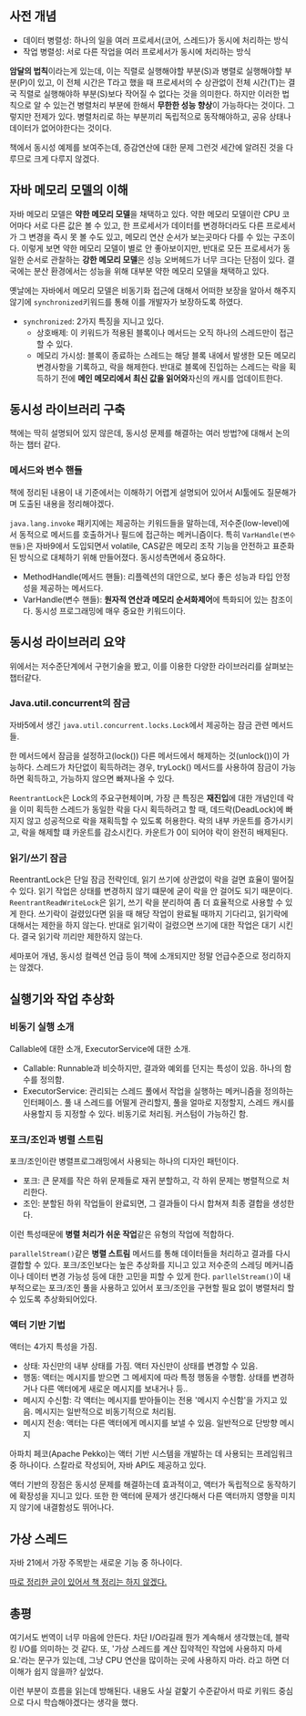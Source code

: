 ## 사전 개념

- 데이터 병렬성: 하나의 일을 여러 프로세서(코어, 스레드)가 동시에 처리하는 방식
- 작업 병렬성: 서로 다른 작업을 여러 프로세서가 동시에 처리하는 방식

**암달의 법칙**이라는게 있는데, 이는 직렬로 실행해야할 부분(S)과 병렬로 실행해야할 부분(P)이 있고, 이 전체 시간은 T라고 했을 때 프로세서의 수 상관없이 전체 시간(T)는 결국 직렬로 실행해야하 부분(S)보다 작어질 수 없다는 것을 의미한다.
하지만 이러한 법칙으로 알 수 있는건 병렬처리 부분에 한해서 **무한한 성능 향상**이 가능하다는 것이다. 그렇지만 전제가 있다. 병렬처리로 하는 부분끼리 독립적으로 동작해야하고, 공유 상태나 데이터가 없어야한다는 것이다. 

책에서 동시성 예제를 보여주는데, 증감연산에 대한 문제 그런것 세간에 알려진 것을 다루므로 크게 다루지 않겠다.

## 자바 메모리 모델의 이해

자바 메모리 모델은 **약한 메모리 모델**을 채택하고 있다. 약한 메모리 모델이란 CPU 코어마다 서로 다른 값은 볼 수 있고, 한 프로세서가 데이터를 변경하더라도 다른 프로세서가 그 변경을 즉시 못 볼 수도 있고, 메모리 연산 순서가 보는곳마다 다를 수 있는 구조이다. 이렇게 보면 약한 메모리 모델이 별로 안 좋아보이지만, 반대로 모든 프로세서가 동일한 순서로 관찰하는 **강한 메모리 모델**은 성능 오버헤드가 너무 크다는 단점이 있다. 결국에는 분산 환경에서는 성능을 위해 대부분 약한 메모리 모델을 채택하고 있다.

옛날에는 자바에서 메모리 모델은 비동기화 접근에 대해서 어떠한 보장을 알아서 해주지 않기에 `synchronized`키워드를 통해 이를 개발자가 보장하도록 하였다.

- `synchronized`: 2가지 특징을 지니고 있다.
    - 상호배제: 이 키워드가 적용된 블록이나 메서드는 오직 하나의 스레드만이 접근할 수 있다.
    - 메모리 가시성: 블록이 종료하는 스레드는 해당 블록 내에서 발생한 모든 메모리 변경사항을 기록하고, 락을 해제한다. 반대로 블록에 진입하는 스레드는 락을 획득하기 전에 **메인 메모리에서 최신 값을 읽어와**자신의 캐시를 업데이트한다.


## 동시성 라이브러리 구축

책에는 딱히 설명되어 있지 않은데, 동시성 문제를 해결하는 여러 방법?에 대해서 논의하는 챕터 같다.

### 메서드와 변수 핸들

책에 정리된 내용이 내 기준에서는 이해하기 어렵게 설명되어 있어서 AI툴에도 질문해가며 도출된 내용을 정리해야겠다.

`java.lang.invoke` 패키지에는 제공하는 키워드들을 말하는데, 저수준(low-level)에서 동적으로 메서드를 호출하거나 필드에 접근하는 메커니즘이다.
특히 `VarHandle(변수핸들)`은 자바9에서 도입되면서 volatile, CAS같은 메모리 조작 기능을 안전하고 표준화된 방식으로 대체하기 위해 만들어졌다. 동시성측면에서 중요하다.

- MethodHandle(메서드 핸들): 리플렉션의 대안으로, 보다 좋은 성능과 타입 안정성을 제공하는 메서드다. 
- VarHandle(변수 핸들): **원자적 연산과 메모리 순서화제어**에 특화되어 있는 참조이다. 동시성 프로그래밍에 매우 중요한 키워드이다.

## 동시성 라이브러리 요약

위에서는 저수준단계에서 구현기술을 봤고, 이를 이용한 다양한 라이브러리를 살펴보는 챕터같다.

### Java.util.concurrent의 잠금

자바5에서 생긴 `java.util.concurrent.locks.Lock`에서 제공하는 잠금 관련 메서드들.

한 메서드에서 잠금을 설정하고(lock()) 다른 메서드에서 해제하는 것(unlock())이 가능하다. 스레드가 차단없이 획득하려는 경우, tryLock() 메서드를 사용하여 잠금이 가능하면 획득하고, 가능하지 않으면 빠져나올 수 있다.

`ReentrantLock`은 Lock의 주요구현체이며, 가장 큰 특징은 **재진입**에 대한 개념인데 락을 이미 획득한 스레드가 동일한 락을 다시 획득하려고 할 때, 데드락(DeadLock)에 빠지지 않고 성공적으로 락을 재획득할 수 있도록 허용한다. 락의 내부 카운트를 증가시키고, 락을 해제할 떄 카운트를 감소시킨다. 카운트가 0이 되어야 락이 완전히 배제된다. 


### 읽기/쓰기 잠금

ReentrantLock은 단일 잠금 전략인데, 읽기 쓰기에 상관없이 락을 걸면 효율이 떨어질 수 있다. 읽기 작업은 상태를 변경하지 않기 떄문에 굳이 락을 안 걸어도 되기 때문이다. `ReentrantReadWriteLock`은 읽기, 쓰기 락을 분리하여 좀 더 효율적으로 사용할 수 있게 한다. 쓰기락이 걸렸있다면 읽을 때 해당 작업이 완료될 때까지 기다리고, 읽기락에 대해서는 제한을 하지 않는다. 반대로 읽기락이 걸렸으면 쓰기에 대한 작업은 대기 시킨다. 결국 읽기락 끼리만 제한하지 않는다.

세마포어 개념, 동시성 컬렉션 언급 등이 책에 소개되지만 정말 언급수준으로 정리하지는 않겠다.

## 실행기와 작업 추상화

### 비동기 실행 소개

Callable에 대한 소개, ExecutorService에 대한 소개.

- Callable: Runnable과 비슷하지만, 결과와 예외를 던지는 특성이 있음. 하나의 함수를 정의함.
- ExecutorService: 관리되는 스레드 풀에서 작업을 실행하는 메커니즘을 정의하는 인터페이스. 풀 내 스레드를 어떨게 관리할지, 풀을 얼마로 지정할지, 스레드 캐시를 사용할지 등 지정할 수 있다. 비동기로 처리됨. 커스텀이 가능하긴 함.

### 포크/조인과 병렬 스트림

포크/조인이란 병렬프로그래밍에서 사용되는 하나의 디자인 패턴이다.
- 포크: 큰 문제를 작은 하위 문제들로 재귀 분할하고, 각 하위 문제는 병렬적으로 처리한다.
- 조인: 분할된 하위 작업들이 완료되면, 그 결과들이 다시 합쳐져 최종 결합을 생성한다.

이런 특성때문에 **병렬 처리가 쉬운 작업**같은 유형의 작업에 적합하다.

`parallelStream()`같은 **병렬 스트림** 메서드를 통해 데이터들을 처리하고 결과를 다시 결합할 수 있다. 포크/조인보다는 높은 추상화를 지니고 있고 저수준의 스레딩 메커니즘이나 데이터 변경 가능성 등에 대한 고민을 피할 수 있게 한다. `parllelStream()`이 내부적으로는 포크/조인 풀을 사용하고 있어서 포크/조인을 구현할 필요 없이 병렬처리 할 수 있도록 추상화되어있다.

### 액터 기반 기법

액터는 4가지 특성을 가짐.
- 상태: 자신만의 내부 상태를 가짐. 액터 자신만이 상태를 변경할 수 있음.
- 행동: 액터는 메시지를 받으면 그 메세지에 따라 특정 행동을 수행함. 상태를 변경하거나 다른 액터에게 새로운 메시지를 보내거나 등..
- 메시지 수신함: 각 액터는 메시지를 받아들이는 전용 '메시지 수신함'을 가지고 있음. 메시지는 일반적으로 비동기적으로 처리됨.
- 메시지 전송: 액터는 다른 액터에게 메시지를 보낼 수 있음. 일반적으로 단방향 메시지

아파치 페코(Apache Pekko)는 액터 기반 시스템을 개발하는 데 사용되는 프레임워크 중 하나이다. 스칼라로 작성되어, 자바 API도 제공하고 있다.

액터 기반의 장점은 동시성 문제를 해결하는데 효과적이고, 액터가 독립적으로 동작하기에 확장성을 지니고 있다. 또한 한 액터에 문제가 생긴다해서 다른 액터까지 영향을 미치지 않기에 내결함성도 뛰어나다.

## 가상 스레드

자바 21에서 가장 주목받는 새로운 기능 중 하나이다.

[따로 정리한 글이 있어서 책 정리는 하지 않겠다.](https://ms727.tistory.com/56)


## 총평

여기서도 번역이 너무 마음에 안든다. 차단 I/O라길래 뭔가 계속해서 생각했는데, 블락킹 I/O를 의미하는 것 같다. 또, '가상 스레드를 계산 집약적인 작업에 사용하지 마세요.'라는 문구가 있는데, 그냥 CPU 연산을 많이하는 곳에 사용하지 마라. 라고 하면 더 이해가 쉽지 않을까? 싶었다.

이런 부분이 흐름을 읽는데 방해된다. 내용도 사실 겉핥기 수준같아서 따로 키워드 중심으로 다시 학습해야겠다는 생각을 했다.

